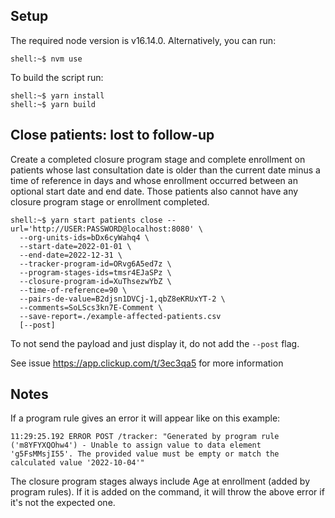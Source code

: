 ## Setup

The required node version is v16.14.0. Alternatively, you can run:

```console
shell:~$ nvm use
```

To build the script run:

```console
shell:~$ yarn install
shell:~$ yarn build
```

## Close patients: lost to follow-up

Create a completed closure program stage and complete enrollment on patients whose last consultation date is older than the current date minus a time of reference in days and whose enrollment occurred between an optional start date and end date. Those patients also cannot have any closure program stage or enrollment completed.

```console
shell:~$ yarn start patients close --url='http://USER:PASSWORD@localhost:8080' \
  --org-units-ids=bDx6cyWahq4 \
  --start-date=2022-01-01 \
  --end-date=2022-12-31 \
  --tracker-program-id=ORvg6A5ed7z \
  --program-stages-ids=tmsr4EJaSPz \
  --closure-program-id=XuThsezwYbZ \
  --time-of-reference=90 \
  --pairs-de-value=B2djsn1DVCj-1,qbZ8eKRUxYT-2 \
  --comments=SoLScs3kn7E-Comment \
  --save-report=./example-affected-patients.csv
  [--post]
```

To not send the payload and just display it, do not add the `--post` flag.

See issue https://app.clickup.com/t/3ec3qa5 for more information

## Notes

If a program rule gives an error it will appear like on this example:

`11:29:25.192 ERROR POST /tracker: "Generated by program rule ('m8YFYXQOhw4') - Unable to assign value to data element 'g5FsMMsjI55'. The provided value must be empty or match the calculated value '2022-10-04'"`

The closure program stages always include Age at enrollment (added by program rules). If it is added on the command, it will throw the above error if it's not the expected one.
